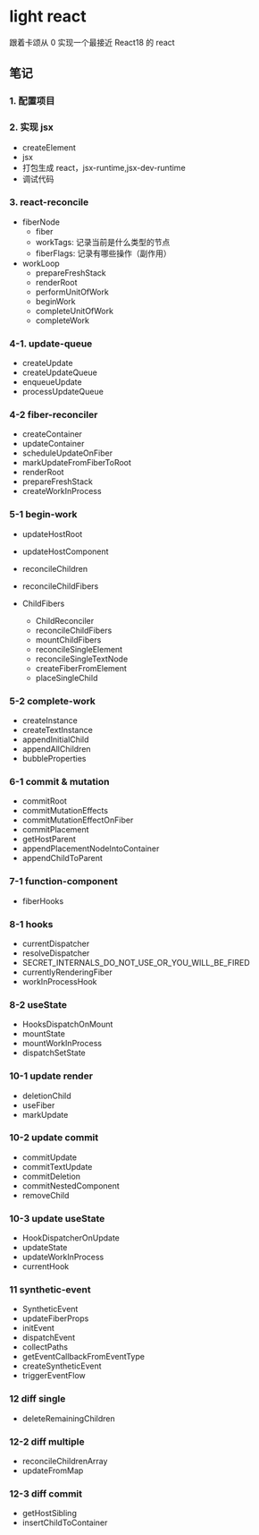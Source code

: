 # light react

跟着卡颂从 0 实现一个最接近 React18 的 react

## 笔记

### 1. 配置项目

### 2. 实现 jsx

- createElement
- jsx
- 打包生成 react，jsx-runtime,jsx-dev-runtime
- 调试代码

### 3. react-reconcile

- fiberNode
  - fiber
  - workTags: 记录当前是什么类型的节点
  - fiberFlags: 记录有哪些操作（副作用）
- workLoop
  - prepareFreshStack
  - renderRoot
  - performUnitOfWork
  - beginWork
  - completeUnitOfWork
  - completeWork

### 4-1. update-queue

- createUpdate
- createUpdateQueue
- enqueueUpdate
- processUpdateQueue

### 4-2 fiber-reconciler

- createContainer
- updateContainer
- scheduleUpdateOnFiber
- markUpdateFromFiberToRoot
- renderRoot
- prepareFreshStack
- createWorkInProcess

### 5-1 begin-work

- updateHostRoot
- updateHostComponent
- reconcileChildren
- reconcileChildFibers

- ChildFibers
  - ChildReconciler
  - reconcileChildFibers
  - mountChildFibers
  - reconcileSingleElement
  - reconcileSingleTextNode
  - createFiberFromElement
  - placeSingleChild

### 5-2 complete-work

- createInstance
- createTextInstance
- appendInitialChild
- appendAllChildren
- bubbleProperties

### 6-1 commit & mutation

- commitRoot
- commitMutationEffects
- commitMutationEffectOnFiber
- commitPlacement
- getHostParent
- appendPlacementNodeIntoContainer
- appendChildToParent

### 7-1 function-component

- fiberHooks

### 8-1 hooks

- currentDispatcher
- resolveDispatcher
- SECRET_INTERNALS_DO_NOT_USE_OR_YOU_WILL_BE_FIRED
- currentlyRenderingFiber
- workInProcessHook

### 8-2 useState

- HooksDispatchOnMount
- mountState
- mountWorkInProcess
- dispatchSetState

### 10-1 update render

- deletionChild
- useFiber
- markUpdate

### 10-2 update commit

- commitUpdate
- commitTextUpdate
- commitDeletion
- commitNestedComponent
- removeChild

### 10-3 update useState

- HookDispatcherOnUpdate
- updateState
- updateWorkInProcess
- currentHook

### 11 synthetic-event

- SyntheticEvent
- updateFiberProps
- initEvent
- dispatchEvent
- collectPaths
- getEventCallbackFromEventType
- createSyntheticEvent
- triggerEventFlow

### 12 diff single

- deleteRemainingChildren

### 12-2 diff multiple

- reconcileChildrenArray
- updateFromMap

### 12-3 diff commit

- getHostSibling
- insertChildToContainer
